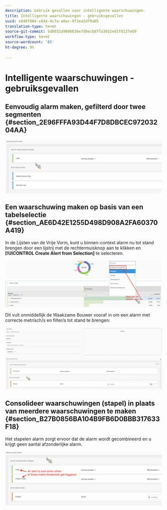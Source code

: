 ```yaml
---
description: Gebruik gevallen voor intelligente waarschuwingen.
title: Intelligente waarschuwingen - gebruiksgevallen
uuid: e848f004-c044-4c7e-a0ac-9f3ea2df9a05
translation-type: tm+mt
source-git-commit: 5d8032a9806836e7d0ecbd7fa3652ed1fd137e89
workflow-type: tm+mt
source-wordcount: '85'
ht-degree: 9%

---
```



# Intelligente waarschuwingen - gebruiksgevallen

## Eenvoudig alarm maken, gefilterd door twee segmenten {#section_2E96FFFA93D44F7D8DBCEC97203204AA}

<!-- 

Update screenshots for better readability.

 -->

![](assets/alerts_example1.png)

## Een waarschuwing maken op basis van een tabelselectie {#section_AE6D42E1255D498D908A2FA60370A419}

In de Lijsten van de Vrije Vorm, kunt u binnen-context alarm nu tot stand brengen door een lijstrij met de rechtermuisknop aan te klikken en **[!UICONTROL Create Alert from Selection]** te selecteren.

![](assets/alert_selection.png)

Dit vult onmiddellijk de Waakzame Bouwer vooraf in om een alarm met correcte metrisch/s en filter/s tot stand te brengen:

![](assets/prepopulated_alert.png)

## Consolideer waarschuwingen (stapel) in plaats van meerdere waarschuwingen te maken {#section_B27B0856BA104B9FB6D0BBB317633F18}

Het stapelen alarm zorgt ervoor dat de alarm wordt gecombineerd en u krijgt geen aantal afzonderlijke alarm.

![](assets/alerts_example2.png)

